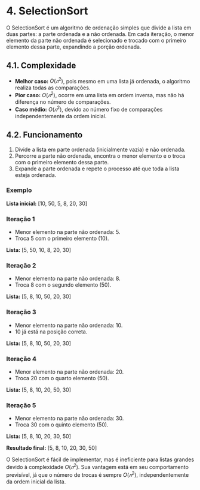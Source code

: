 # 4. SelectionSort

O SelectionSort é um algoritmo de ordenação simples que divide a lista em duas partes: a parte ordenada e a não ordenada. Em cada iteração, o menor elemento da parte não ordenada é selecionado e trocado com o primeiro elemento dessa parte, expandindo a porção ordenada.

## 4.1. Complexidade

- **Melhor caso:** $O(𝑛^2)$, pois mesmo em uma lista já ordenada, o algoritmo realiza todas as comparações.
- **Pior caso:** $O(𝑛^2)$, ocorre em uma lista em ordem inversa, mas não há diferença no número de comparações.
- **Caso médio:** $O(𝑛^2)$, devido ao número fixo de comparações independentemente da ordem inicial.

## 4.2. Funcionamento

1. Divide a lista em parte ordenada (inicialmente vazia) e não ordenada.
2. Percorre a parte não ordenada, encontra o menor elemento e o troca com o primeiro elemento dessa parte.
3. Expande a parte ordenada e repete o processo até que toda a lista esteja ordenada.

### Exemplo

**Lista inicial:** [10, 50, 5, 8, 20, 30]

### Iteração 1

- Menor elemento na parte não ordenada: 5.
- Troca 5 com o primeiro elemento (10).

**Lista:** [5, 50, 10, 8, 20, 30]

### Iteração 2

- Menor elemento na parte não ordenada: 8.
- Troca 8 com o segundo elemento (50).

**Lista:** [5, 8, 10, 50, 20, 30]

### Iteração 3

- Menor elemento na parte não ordenada: 10.
- 10 já está na posição correta.

**Lista:** [5, 8, 10, 50, 20, 30]

### Iteração 4

- Menor elemento na parte não ordenada: 20.
- Troca 20 com o quarto elemento (50).

**Lista:** [5, 8, 10, 20, 50, 30]

### Iteração 5

- Menor elemento na parte não ordenada: 30.
- Troca 30 com o quinto elemento (50).

**Lista:** [5, 8, 10, 20, 30, 50]

**Resultado final:** [5, 8, 10, 20, 30, 50]

O SelectionSort é fácil de implementar, mas é ineficiente para listas grandes devido à complexidade $O(𝑛^2)$. Sua vantagem está em seu comportamento previsível, já que o número de trocas é sempre $O(𝑛^2)$, independentemente da ordem inicial da lista.